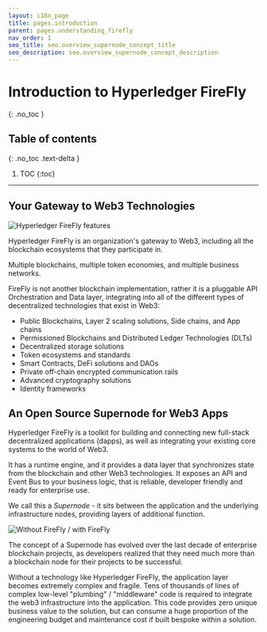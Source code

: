 ```yaml
---
layout: i18n_page
title: pages.introduction
parent: pages.understanding_firefly
nav_order: 1
seo_title: seo.overview_supernode_concept_title
seo_description: seo.overview_supernode_concept_description
---
```


# Introduction to Hyperledger FireFly
{: .no_toc }

## Table of contents
{: .no_toc .text-delta }

1. TOC
{:toc}

---

## Your Gateway to Web3 Technologies

![Hyperledger FireFly features](../images/firefly_intro_overview.png)

Hyperledger FireFly is an organization's gateway to Web3, including all the blockchain ecosystems that they participate in.

Multiple blockchains, multiple token economies, and multiple business networks.

FireFly is not another blockchain implementation, rather it is a pluggable API Orchestration and Data layer,
integrating into all of the different types of decentralized technologies that exist in Web3:

- Public Blockchains, Layer 2 scaling solutions, Side chains, and App chains
- Permissioned Blockchains and Distributed Ledger Technologies (DLTs)
- Decentralized storage solutions
- Token ecosystems and standards
- Smart Contracts, DeFi solutions and DAOs
- Private off-chain encrypted communication rails
- Advanced cryptography solutions
- Identity frameworks

## An Open Source Supernode for Web3 Apps

Hyperledger FireFly is a toolkit for building and connecting new full-stack decentralized applications (dapps),
as well as integrating your existing core systems to the world of Web3.

It has a runtime engine, and it provides a data layer that synchronizes state from the blockchain and other Web3 technologies.
It exposes an API and Event Bus to your business logic, that is reliable, developer friendly and ready for enterprise use.

We call this a _Supernode_ - it sits between the application and the underlying infrastructure nodes,
providing layers of additional function.

![Without FireFly / with FireFly](../images/firefly-getting-started-steps.png)

The concept of a Supernode has evolved over the last decade of enterprise blockchain projects, as developers realized
that they need much more than a blockchain node for their projects to be successful.

Without a technology like Hyperledger FireFly, the application layer becomes extremely complex and fragile.
Tens of thousands of lines of complex low-level "plumbing" / "middleware" code is required to integrate the
web3 infrastructure into the application. This code provides zero unique business value to the solution, but can
consume a huge proportion of the engineering budget and maintenance cost if built bespoke within a solution.

